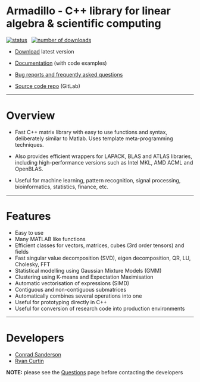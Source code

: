 # Armadillo - C++ library for linear algebra & scientific computing
[![status](http://joss.theoj.org/papers/4d6506e46a96659b74f48b51ef92fa93/status.svg)](http://joss.theoj.org/papers/4d6506e46a96659b74f48b51ef92fa93)
&nbsp;
[![number of downloads](https://img.shields.io/sourceforge/dt/arma.svg)](http://arma.sourceforge.net/download.html)

* [Download](http://arma.sourceforge.net/download.html) latest version

* [Documentation](http://arma.sourceforge.net/docs.html) (with code examples)

* [Bug reports and frequently asked questions](http://arma.sourceforge.net/faq.html)

* [Source code repo](https://gitlab.com/conradsnicta/armadillo-code) (GitLab)

---

# Overview

* Fast C++ matrix library with easy to use functions and syntax, deliberately similar to Matlab. Uses template meta-programming techniques.

* Also provides efficient wrappers for LAPACK, BLAS and ATLAS libraries, including high-performance versions such as Intel MKL, AMD ACML and OpenBLAS.

* Useful for machine learning, pattern recognition, signal processing, bioinformatics, statistics, finance, etc.

---

# Features

* Easy to use
* Many MATLAB like functions
* Efficient classes for vectors, matrices, cubes (3rd order tensors) and fields
* Fast singular value decomposition (SVD), eigen decomposition, QR, LU, Cholesky, FFT
* Statistical modelling using Gaussian Mixture Models (GMM)
* Clustering using K-means and Expectation Maximisation
* Automatic vectorisation of expressions (SIMD)
* Contiguous and non-contiguous submatrices
* Automatically combines several operations into one
* Useful for prototyping directly in C++
* Useful for conversion of research code into production environments

---

# Developers
* [Conrad Sanderson](http://conradsanderson.id.au)
* [Ryan Curtin](http://www.ratml.org/)

**NOTE:** please see the [Questions](http://arma.sourceforge.net/faq.html) page before contacting the developers 
